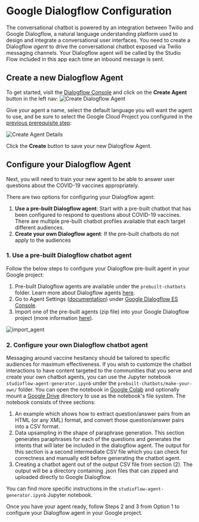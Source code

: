 # Google Dialogflow Configuration

The conversational chatbot is powered by an integration between Twilio and Google Dialogflow, a natural language understanding platform used to design and integrate a conversational user interfaces. You need to create a Dialogflow _agent_ to drive the conversational chatbot exposed via Twilio messaging channels. Your Dialogflow agent will be called by the Studio Flow included in this app each time an inbound message is sent.

## Create a new Dialogflow Agent
To get started, visit the [Dialogflow Console](https://dialogflow.cloud.google.com/#/getStarted) and click on the **Create Agent** button in the left nav:
![Create Dialogflow Agent](https://user-images.githubusercontent.com/4605360/121387444-88118f80-c8ff-11eb-8c6f-565550c738fb.png)

Give your agent a name, select the default language you will want the agent to use, and be sure to select the Google Cloud Project you configured in the [previous prerequisite step](prerequisites/google-cloud-platform-config.md):

![Create Agent Details](https://user-images.githubusercontent.com/4605360/121388593-74b2f400-c900-11eb-9a1d-4b9f996fd64d.png)

Click the **Create** button to save your new Dialogflow Agent.

## Configure your Dialogflow Agent
Next, you will need to train your new agent to be able to answer user questions about the COVID-19 vaccines appropriately.

There are two options for configuring your Dialogflow agent:
1. **Use a pre-built Dialogflow agent**: Start with a pre-built chatbot that has been configured to respond to questions about COVID-19 vaccines. There are multiple pre-built chatbot profiles available that each target different audiences.
2. **Create your own Dialogflow agent**: If the pre-built chatbots do not apply to the audiences

### 1. Use a pre-built Dialogflow chatbot agent

Follow the below steps to configure your Dialogflow pre-built agent in your Google project:

1. Pre-built Dialogflow agents are available under the `prebuilt-chatbots` folder. Learn more about Dialogflow agents [here](https://cloud.google.com/dialogflow/es/docs/agents-overview#:~:text=A%20Dialogflow%20agent%20is%20a,apps%20and%20services%20can%20understand).
2. Go to Agent Settings ([documentation](https://cloud.google.com/dialogflow/es/docs/agents-settings)) under [Google Dialogflow ES Console](https://dialogflow.cloud.google.com/). 
3. Import one of the pre-built agents (zip file) into your Google Dialogflow project (more information [here](https://cloud.google.com/dialogflow/es/docs/agents-settings#export)).

![import_agent](https://user-images.githubusercontent.com/4605360/120849443-f682d600-c52a-11eb-9bfc-b6bd29bc0d9a.png)

### 2. Configure your own Dialogflow chatbot agent

Messaging around vaccine hesitancy should be tailored to specific audiences for maximum effectiveness. If you wish to customize the chatbot interactions to have content targeted to the communities that you serve and create your own chatbot agents, you can use the Jupyter notebook `studioflow-agent-generator.ipynb` under the `prebuilt-chatbots/make-your-own/` folder. You can open the notebook in [Google Colab](colab.research.google.com) and optionally mount a [Google Drive](https://drive.google.com/) directory to use as the notebook's file system. The notebook consists of three sections:
 
1. An example which shows how to extract question/answer pairs from an HTML (or any XML) format, and convert those question/answer pairs into a CSV format.
2. Data upsampling in the shape of paraphrase generation. This section generates paraphrases for each of the questions and generates the intents that will later be included in the dialogflow agent. The output for this section is a second intermediate CSV file which you can check for correctness and manually edit before generating the chatbot agent.
3. Creating a chatbot agent out of the output CSV file from section (2). The output will be a directory containing .json files that can zipped and uploaded directly to Google Dialogflow.

You can find more specific instructions in the `studioflow-agent-generator.ipynb` Jupyter notebook. 

Once you have your agent ready, follow Steps 2 and 3 from Option 1 to configure your Dialogflow agent in your Google project.
